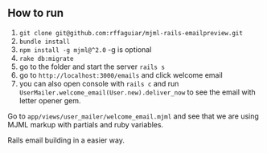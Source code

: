 ## How to run
1. `git clone git@github.com:rffaguiar/mjml-rails-emailpreview.git`
2. `bundle install`
3. `npm install -g mjml@^2.0` -g is optional
4. `rake db:migrate`
5. go to the folder and start the server `rails s`
6. go to `http://localhost:3000/emails` and click welcome email
7. you can also open console with `rails c` and run `UserMailer.welcome_email(User.new).deliver_now` to see the email with letter opener gem.

Go to `app/views/user_mailer/welcome_email.mjml` and see that we are using MJML markup with partials and ruby variables.

Rails email building in a easier way.

